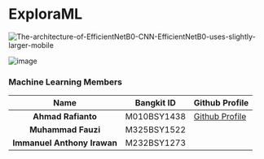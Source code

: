 # ExploraML

![The-architecture-of-EfficientNetB0-CNN-EfficientNetB0-uses-slightly-larger-mobile](https://github.com/Explora-App/ExploraML/assets/64643677/d9189226-e162-4033-9d16-293fde9d7ca3)

![image](https://github.com/Explora-App/ExploraML/assets/64643677/5a3f9ab2-78cd-4280-adc6-bfd50a9836be)


### Machine Learning Members
| Name  | Bangkit ID | Github Profile |
| :---: | :---: | ------------- |
| **Ahmad Rafianto**  | M010BSY1438   | [Github Profile](https://github.com/arafianto)  |
| **Muhammad Fauzi**  | M325BSY1522    |   |
| **Immanuel Anthony Irawan**  | M232BSY1273   |   |
